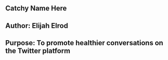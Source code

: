 ## Catchy Name  Here

## Author: Elijah Elrod
## Purpose: To promote healthier conversations on the Twitter platform